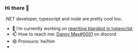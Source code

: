 ### Hi there 👋

.NET developer, typescript and node are pretty cool too.

- 🔭 I’m currently working on [rewriting blargbot in typescript](https://github.com/blargbot/blargbot/tree/features/typescript)
- 📫 How to reach me: [Danny May#0001](https://discord.com/users/135556895086870528) on discord
- 😄 Pronouns: he/him
- 
<!--
**danny-may/danny-may** is a ✨ _special_ ✨ repository because its `README.md` (this file) appears on your GitHub profile.

Here are some ideas to get you started:

- 🌱 I’m currently learning ...
- 👯 I’m looking to collaborate on ...
- 🤔 I’m looking for help with ...
- 💬 Ask me about ...
- ⚡ Fun fact: ...
-->
